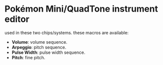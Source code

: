 # Pokémon Mini/QuadTone instrument editor

used in these two chips/systems. these macros are available:

- **Volume**: volume sequence.
- **Arpeggio**: pitch sequence.
- **Pulse Width**: pulse width sequence.
- **Pitch**: fine pitch.
